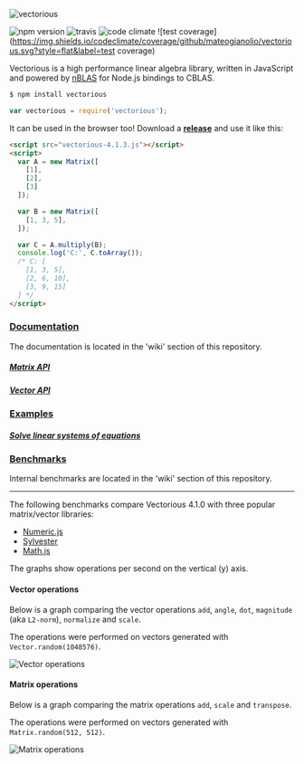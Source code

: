 ![vectorious](https://github.com/mateogianolio/vectorious/raw/master/logo.gif)

![npm version](https://img.shields.io/npm/v/vectorious.svg?label=version&style=flat) ![travis](https://img.shields.io/travis/mateogianolio/vectorious.svg?style=flat)
![code climate](https://img.shields.io/codeclimate/github/mateogianolio/vectorious.svg?style=flat) ![test coverage](https://img.shields.io/codeclimate/coverage/github/mateogianolio/vectorious.svg?style=flat&label=test coverage)

Vectorious is a high performance linear algebra library, written in JavaScript and powered by [nBLAS](https://github.com/mateogianolio/nblas) for Node.js bindings to CBLAS.

```bash
$ npm install vectorious
```

```javascript
var vectorious = require('vectorious');
```

It can be used in the browser too! Download a  [**release**](https://github.com/mateogianolio/vectorious/releases) and use it like this:

```html
<script src="vectorious-4.1.3.js"></script>
<script>
  var A = new Matrix([
    [1],
    [2],
    [3]
  ]);

  var B = new Matrix([
    [1, 3, 5],
  ]);

  var C = A.multiply(B);
  console.log('C:', C.toArray());
  /* C: [
    [1, 3, 5],
    [2, 6, 10],
    [3, 9, 15]
  ] */
</script>
```

### [Documentation](https://github.com/mateogianolio/vectorious/wiki)

The documentation is located in the 'wiki' section of this repository.

##### [Matrix API ](https://github.com/mateogianolio/vectorious/wiki/Matrix-API)
##### [Vector API](https://github.com/mateogianolio/vectorious/wiki/Vector-API)

### [Examples](https://github.com/mateogianolio/vectorious/tree/master/examples)

##### [Solve linear systems of equations](https://github.com/mateogianolio/vectorious/tree/master/examples/linsolve.js)

### [Benchmarks](https://github.com/mateogianolio/vectorious/wiki/Benchmarks)

Internal benchmarks are located in the 'wiki' section of this repository.

---

The following benchmarks compare Vectorious 4.1.0 with three popular matrix/vector libraries:

* [Numeric.js](http://www.numericjs.com)
* [Sylvester](http://sylvester.jcoglan.com)
* [Math.js](http://mathjs.org)

The graphs show operations per second on the vertical (y) axis.

#### Vector operations

Below is a graph comparing the vector operations `add`, `angle`, `dot`, `magnitude` (aka `L2-norm`), `normalize` and `scale`.

The operations were performed on vectors generated with `Vector.random(1048576)`.

![Vector operations](https://github.com/mateogianolio/vectorious/raw/master/benchmarks/vector_ops.png)

#### Matrix operations

Below is a graph comparing the matrix operations `add`, `scale` and `transpose`.

The operations were performed on vectors generated with `Matrix.random(512, 512)`.

![Matrix operations](https://github.com/mateogianolio/vectorious/raw/master/benchmarks/matrix_ops.png)
